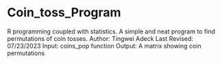 # Coin_toss_Program
R programming coupled with statistics. A simple and neat program to find permutations of coin tosses.
Author: Tingwei Adeck
Last Revised: 07/23/2023
Input: coins_pop function
Output: A matrix showing coin permutations
